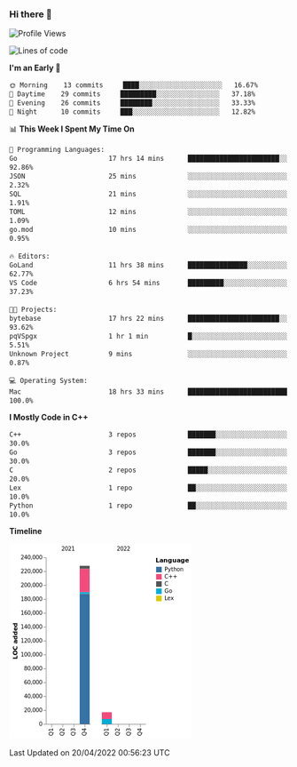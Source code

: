 ### Hi there 👋

<!--START_SECTION:waka-->
![Profile Views](http://img.shields.io/badge/Profile%20Views-2-blue)

![Lines of code](https://img.shields.io/badge/From%20Hello%20World%20I%27ve%20Written-245%20Thousand%20lines%20of%20code-blue)

**I'm an Early 🐤** 

```text
🌞 Morning    13 commits     ████░░░░░░░░░░░░░░░░░░░░░   16.67% 
🌆 Daytime    29 commits     █████████░░░░░░░░░░░░░░░░   37.18% 
🌃 Evening    26 commits     ████████░░░░░░░░░░░░░░░░░   33.33% 
🌙 Night      10 commits     ███░░░░░░░░░░░░░░░░░░░░░░   12.82%

```


📊 **This Week I Spent My Time On** 

```text
💬 Programming Languages: 
Go                       17 hrs 14 mins      ███████████████████████░░   92.86% 
JSON                     25 mins             ░░░░░░░░░░░░░░░░░░░░░░░░░   2.32% 
SQL                      21 mins             ░░░░░░░░░░░░░░░░░░░░░░░░░   1.91% 
TOML                     12 mins             ░░░░░░░░░░░░░░░░░░░░░░░░░   1.09% 
go.mod                   10 mins             ░░░░░░░░░░░░░░░░░░░░░░░░░   0.95%

🔥 Editors: 
GoLand                   11 hrs 38 mins      ███████████████░░░░░░░░░░   62.77% 
VS Code                  6 hrs 54 mins       █████████░░░░░░░░░░░░░░░░   37.23%

🐱‍💻 Projects: 
bytebase                 17 hrs 22 mins      ███████████████████████░░   93.62% 
pqVSpgx                  1 hr 1 min          █░░░░░░░░░░░░░░░░░░░░░░░░   5.51% 
Unknown Project          9 mins              ░░░░░░░░░░░░░░░░░░░░░░░░░   0.87%

💻 Operating System: 
Mac                      18 hrs 33 mins      █████████████████████████   100.0%

```

**I Mostly Code in C++** 

```text
C++                      3 repos             ███████░░░░░░░░░░░░░░░░░░   30.0% 
Go                       3 repos             ███████░░░░░░░░░░░░░░░░░░   30.0% 
C                        2 repos             █████░░░░░░░░░░░░░░░░░░░░   20.0% 
Lex                      1 repo              ██░░░░░░░░░░░░░░░░░░░░░░░   10.0% 
Python                   1 repo              ██░░░░░░░░░░░░░░░░░░░░░░░   10.0%

```


**Timeline**

![Chart not found](https://raw.githubusercontent.com/h3n4l/h3n4l/main/charts/bar_graph.png) 


 Last Updated on 20/04/2022 00:56:23 UTC
<!--END_SECTION:waka-->

